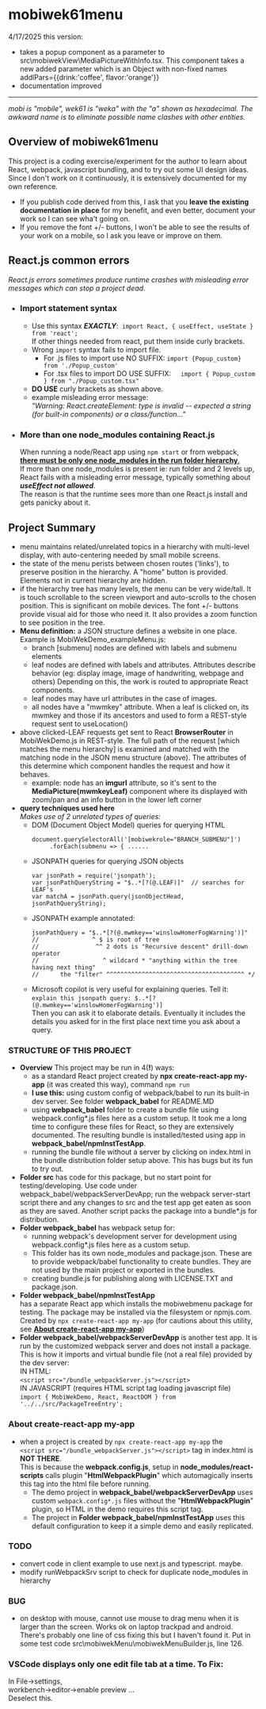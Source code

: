# mobiwek61menu

4/17/2025 this version:
- takes a popup component as a parameter to src\mobiwekView\MediaPictureWithInfo.tsx. This component takes a new added parameter which is an Object with non-fixed names addlPars={{drink:'coffee', flavor:'orange'}}  
- documentation improved

-------------

*mobi is "mobile", wek61 is "weka" with the "a" shown as hexadecimal. The awkward name is to eliminate possible name clashes with other entities.*

## Overview of mobiwek61menu    
This project is a coding exercise/experiment for the author to learn about React, webpack, javascript bundling, and to try out some UI design ideas. Since I don't work on it continuously, it is extensively documented for my own reference.

- If you publish code derived from this, I ask that you **leave the existing documentation in place** for my benefit, and even better, document your work so I can see wha't going on.
- If you remove the font +/- buttons, I won't be able to see the results of your work on a mobile, so I ask you leave or improve on them.    
## React.js common errors  
*React.js errors sometimes produce runtime crashes with misleading error messages which can stop a project dead.*
- ### Import statement syntax 
    - Use this syntax ***EXACTLY***: &nbsp;```import React, { useEffect, useState } from 'react';```  
    If other things needed from react, put them inside curly brackets.   
  - Wrong ```import``` syntax fails to import file.
    - For .js files to import use NO SUFFIX: ```import {Popup_custom} from './Popup_custom'```  
    - For .tsx files to import DO USE SUFFIX: &nbsp;&nbsp;&nbsp;&nbsp;```import { Popup_custom } from "./Popup_custom.tsx"```  
  - **DO USE** curly brackets as shown above. 
  - example misleading error message:  
    *"Warning: React.createElement: type is invalid -- expected a string (for built-in components) or a class/function..."*
- ### More than one node_modules containing React.js  
  When running a node/React app using ```npm start``` or from webpack,  
   <u>**there must be only one node_modules in the run folder hierarchy**.</u>   
   If more than one node_modules is present ie: run folder and 2 levels up, React fails with a misleading error message, typically something about ***useEffect not allowed***.  
   The reason is that the runtime sees more than one React.js install and gets panicky about it.  


## Project Summary
- menu maintains related/unrelated topics in a hierarchy with multi-level display, with auto-centering needed by small mobile screens.
- the state of the menu perists between chosen routes ('links'), to preserve position in the hierarchy. A "home" button is provided. Elements not in current hierarchy are hidden.
- if the hierarchy tree has many levels, the menu can be very wide/tall. It is touch scrollable to the screen viewport and auto-scrolls to the chosen position. This is significant on mobile devices. The font +/- buttons provide visual aid for those who need it.  It also provides a zoom function to see position in the tree.
- **Menu definition:** a JSON structure defines a website in one place. Example is MobiWekDemo_exampleMenu.js:  
  - branch [submenu] nodes are defined with labels and submenu elements
  - leaf nodes are defined with labels and attributes. Attributes describe behavior (eg: display image, image of handwriting, webpage and others) Depending on this, the work is routed to appropriate React components.
  - leaf nodes may have url attributes in the case of images.
  - all nodes have a "mwmkey" attribute. When a leaf is clicked on, its mwmkey and those if its ancestors and used to form a REST-style request sent to useLocation()
- above clicked-LEAF requests get sent to React **BrowserRouter** in MobiWekDemo.js in REST-style. The full path of the request [which matches the menu hierarchy] is examined and matched with the matching node in the JSON menu structure (above). The attributes of this determine which component handles the request and how it behaves.
  - example: node has an **imgurl** attribute, so it's sent to the **MediaPicture(mwmkeyLeaf)** component where its displayed with zoom/pan and an info button in the lower left corner
- **query techniques used here**     
*Makes use of 2 unrelated types of queries:* 
  - DOM (Document Object Model) queries for querying HTML  
    ```
    document.querySelectorAll('[mobiwekrole="BRANCH_SUBMENU"]')
         .forEach(submenu => { ......
    ```    
  - JSONPATH queries for querying JSON objects  
    ```
    var jsonPath = require('jsonpath');
    var jsonPathQueryString = "$..*[?(@.LEAF)]"  // searches for LEAF's  
    var matchA = jsonPath.query(jsonObjectHead, jsonPathQueryString);
    ```
  - JSONPATH example annotated:  
    ```
    jsonPathQuery = "$..*[?(@.mwmkey=='winslowHomerFogWarning')]"
    //               ^ $ is root of tree
    //                ^^ 2 dots is "Recursive descent" drill-down operator
    //                  ^ wildcard * "anything within the tree having next thing"
    //      the "filter" ^^^^^^^^^^^^^^^^^^^^^^^^^^^^^^^^^^^^^^^ */
    ```
  - Microsoft copilot is very useful for explaining queries. Tell it:  
    ```explain this jsonpath query: $..*[?(@.mwmkey=='winslowHomerFogWarning')]```  
    Then you can ask it to elaborate details. Eventually it includes the details you asked for in the first place next time you ask about a query.  

### STRUCTURE OF THIS PROJECT
- **Overview**
This project may be run in 4(**!**) ways: 
  - as a standard React project created by **npx create-react-app my-app** (it was created this way), command ```npm run```
  - **I use this:** using custom config of webpack/babel to run its built-in dev server. See folder **webpack_babel** for README.MD
  - using **webpack_babel** folder to create a bundle file using webpack.config\*.js files here as a custom setup. It took me a long time to configure these files for React, so they are extensively documented. The resulting bundle is installed/tested using app in **webpack_babel/npmInstTestApp**.  
  - running the bundle file without a server by clicking on index.html in the bundle distribution folder setup above. This has bugs but its fun to try out.
- **Folder src** has code for this package, but no start point for testing/developing. Use code under webpack_babel/webpackServerDevApp; run the webpack server-start script there and any changes to src and the test app get eaten as soon as they are saved.  Another script packs the package into a bundle*.js for distribution.  
- **Folder webpack_babel** has webpack setup for:
  - running webpack's development server for development using webpack.config\*.js files here as a custom setup. 
  - This folder has its own node_modules and package.json. These are to provide webpack/babel functionality to create bundles. They are not used by the main project or exported in the bundles.
  - creating bundle.js for publishing along with LICENSE.TXT and package.json. 
- **Folder webpack_babel/npmInstTestApp**  
has a separate React app which installs the mobiwebmenu package for testing. The package may be installed via the filesystem or npmjs.com. Created by ```npx create-react-app my-app``` (for cautions about this utility, see **[About create-react-app my-app](#about-create-react-app-my-app)**)
- **Folder webpack_babel/webpackServerDevApp** 
is another test app. It is run by the customized webpack server and does not install a package. This is how it imports and virtual bundle file (not a real file) provided by the dev server:  
IN HTML:  
```<script src="/bundle_webpackServer.js"></script>```  
IN JAVASCRIPT (requires HTML script tag loading javascript file)  
```import { MobiWekDemo, React, ReactDOM } from '../../src/PackageTreeEntry';```  
### About create-react-app my-app
  - when a project is created by ```npx create-react-app my-app``` the  
    ```<script src="/bundle_webpackServer.js"></script>``` tag in index.html is **NOT THERE**.  
  This is because the **webpack.config.js**, setup in **node_modules/react-scripts** calls plugin "**HtmlWebpackPlugin**" which automagically inserts this tag into the html file before running. 
    - The demo project in **webpack_babel/webpackServerDevApp** uses custom ```webpack.config*.js``` files without the "**HtmlWebpackPlugin**" plugin, so HTML in the demo requires this script tag. 
    - The project in **Folder webpack_babel/npmInstTestApp** uses this default configuration to keep it a simple demo and easily replicated. 
### TODO
- convert code in client example to use next.js and typescript. maybe. 
- modify runWebpackSrv script to check for duplicate node_modules in hierarchy

### BUG
- on desktop with mouse, cannot use mouse to drag menu when it is larger than the screen. Works ok on laptop trackpad and android. There's probably one line of css fixing this but I haven't found it. Put in some test code src\mobiwekMenu\mobiwekMenuBuilder.js, line 126. 
### VSCode displays only one edit file tab at a time. To Fix:  
  In File->settings,   
  workbench->editor->enable preview ...   
  Deselect this.


